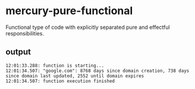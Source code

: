 # mercury-pure-functional

Functional type of code with explicitly separated pure and effectful responsibilities. 

## output

```
12:01:33.288: function is starting...
12:01:34.507: "google.com": 8768 days since domain creation, 738 days since domain last updated, 2552 until domain expires
12:01:34.507: function execution finished
```
